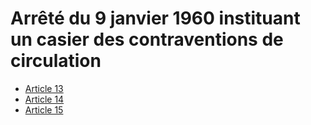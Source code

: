 # Arrêté du 9 janvier 1960 instituant un casier des contraventions de circulation

- [Article 13](article-13.md)
- [Article 14](article-14.md)
- [Article 15](article-15.md)
